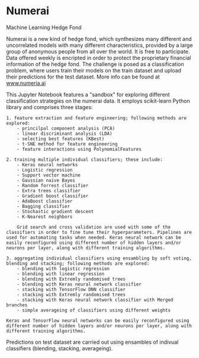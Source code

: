 # Numerai
Machine Learning Hedge Fond

Numerai is a new kind of hedge fond, which synthesizes many different and uncorrelated models with many different characteristics, provided by a large group of anonymous people from all over the world. It is free to participate. Data offered weekly is encripted in order to protect the proprietary financial information of the hedge fond. The challenge is posed as a classification problem, where users train their models on the train dataset and upload their predictions for the test dataset. More info can be found at www.numeria.ai

This Jupyter Notebook features a "sandbox" for exploring different classification strategies on the numerai data. It employs scikit-learn Python library and comprises three stages:

    1. feature extraction and feature engineering; following methods are explored:
        - princilpal component analysis (PCA)
        - linear discriminant analysis (LDA)
        - selecting best features (KBest)
        - t-SNE method for feature engineering
        - feature interactions using PolynomialFeatures

    2. training multiple individual classifiers; these include:
        - Keras neural networks
        - Logistic regression
        - Support vector machine
        - Gaussian naive Bayes
        - Random forrest classifier
        - Extra trees classifier
        - Gradient boost classifier
        - AdaBoost classifier
        - Bagging classifier
        - Stochastic gradient descent
        - K-Nearest neighbors

        Grid search and cross validation are used with some of the classifiers in order to fine tune their hyperparameters. Pipelines are used for automating tasks when needed. Keras neural network can be easily reconfigured using different number of hidden layers and/or neurons per layer, along with different training algorithms.

    3. aggregating individual classifiers using ensambling by soft voting, blending and stacking; following methods are explored:
        - blending with logistic regression
        - blending with linear regression
        - blending with Extremly randomised trees
        - blending with Keras neural network classifier
        - stacking with TensorFlow DNN classifier
        - stacking with Extremly randomised trees
        - stacking with Keras neural network classifier with Merged branches
        - simple averageing of classifiers using different weights

    Keras and TensorFlow neural networks can be easily reconfigured using different number of hidden layers and/or neurons per layer, along with different training algorithms.

Predictions on test dataset are carried out using ensambles of indivual classifiers (blending, stacking, averageing).
